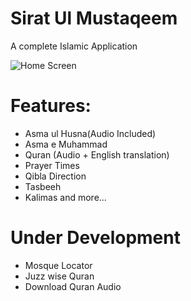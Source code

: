 # Sirat Ul Mustaqeem
A complete Islamic Application

![Home Screen](https://github.com/Anees7757/islamic_application/raw/master/Screenshot_20230116-213535.png)

# Features:
- Asma ul Husna(Audio Included)
- Asma e Muhammad
- Quran (Audio + English translation)
- Prayer Times
- Qibla Direction
- Tasbeeh
- Kalimas 
and more...

# Under Development
- Mosque Locator
- Juzz wise Quran
- Download Quran Audio
